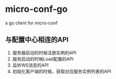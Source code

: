 # micro-conf-go

a go client for micro-conf

## 与配置中心相连的API

1. 服务器启动的时候注册实例的API
2. 服务启动的时候Load配置的API
3. 监听WS消息的API
4. 初始化客户端的时候，获取对应服务实例列表的API